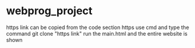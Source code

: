 # webprog_project

https link can be copied from the code section https
use cmd and type the command git clone "https link"
run the main.html and the entire website is shown
